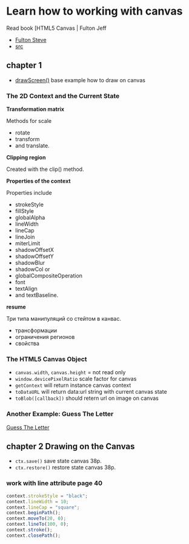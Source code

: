 # Learn how to working with canvas

Read book [HTML5 Canvas | Fulton Jeff

- [Fulton Steve](https://www.amazon.com/HTML5-Canvas-Steve-Fulton/dp/144939390X)
- [src](https://github.com/mattpardee/html5canvas)

## chapter 1

- [drawScreen()](https://github.com/vaskes79/learn-canvas/commit/9398d2848856aadb6516b1b79e0e75d4a63acbe5) base example how to draw on canvas

### The 2D Context and the Current State

**Transformation matrix**

Methods for scale

- rotate
- transform
- and translate.

**Clipping region**

Created with the clip() method.

**Properties of the context**

Properties include

- strokeStyle
- fillStyle
- globalAlpha
- lineWidth
- lineCap
- lineJoin
- miterLimit
- shadowOffsetX
- shadowOffsetY
- shadowBlur
- shadowCol or
- globalCompositeOperation
- font
- textAlign
- and textBaseline.

**resume**

Три типа манипуляций со стейтом в канвас.

- трансформации
- ограничения регионов
- свойства

### The HTML5 Canvas Object

- `canvas.width`, `canvas.height` = not read only
- `window.devicePixelRatio` scale factor for canvas
- `getContext` will return instance canvas context
- `toDataURL` will return data:url string with current canvas state
- `toBlob([callback])` should retern url on image on canvas

### Another Example: Guess The Letter

[Guess The Letter](https://github.com/vaskes79/learn-canvas/commit/5b3b832f2e2cfcf8e7f8a754b7579ea9ab713dc1)

## chapter 2 Drawing on the Canvas

- `ctx.save()` save state canvas 38p.
- `ctx.restore()` restore state canvas 38p.

### work with line attribute page 40

```js
context.strokeStyle = "black";
context.lineWidth = 10;
context.lineCap = "square";
context.beginPath();
context.moveTo(20, 0);
context.lineTo(100, 0);
context.stroke();
context.closePath();
```
